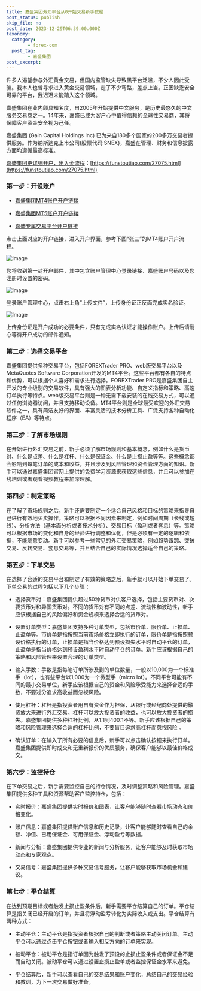 ```yaml
---
title: 嘉盛集团外汇平台从0开始交易新手教程
post_status: publish
skip_file: no
post_date: 2023-12-29T06:39:00.000Z
taxonomy:
  category:
        - forex-com
  post_tag:
        - 嘉盛集团
post_excerpt: 
---
```

许多人渴望参与外汇黄金交易，但国内监管缺失导致黑平台泛滥，不少人因此受骗。我本人也曾寻求进入黄金交易领域，走了不少弯路，差点上当。正因缺乏安全可靠的平台，我迟迟未能踏入这个领域。

嘉盛集团在业内颇具知名度，自2005年开始提供中文服务，是历史最悠久的中文服务交易商之一。14年来，嘉盛已成为客户心中值得信赖的全球性交易商，其将保障客户资金安全视为己任。

嘉盛集团 (Gain Capital Holdings Inc) 已为来自180多个国家的200多万交易者提供服务。作为纳斯达克上市公司(股票代码:SNEX)，嘉盛在管理、财务和信息披露方面均遵循最高标准。

[嘉盛集团更详细开户，出入金流程](https://funstoutiao.com/27075.html)：[https://funstoutiao.com/27075.html](https://funstoutiao.com/27075.html)

### 第一步：开设账户

* [嘉盛集团MT4账户开户链接](https://s.ssgg.net/jsmt4)

* [嘉盛集团MT5账户开户链接](https://s.ssgg.net/jsmt5)

* [嘉盛专属交易平台开户链接](https://s.ssgg.net/js)

点击上面对应的开户链接，进入开户界面，参考下图“张三”的MT4账户开户流程。

![Image](https://prod-files-secure.s3.us-west-2.amazonaws.com/39ed1227-6d7d-4570-be36-9ccd4a2c4241/7a167aea-686b-400d-af59-4e18eb607a40/640.png?X-Amz-Algorithm=AWS4-HMAC-SHA256&X-Amz-Content-Sha256=UNSIGNED-PAYLOAD&X-Amz-Credential=ASIAZI2LB466YPO2QLW4%2F20250813%2Fus-west-2%2Fs3%2Faws4_request&X-Amz-Date=20250813T221313Z&X-Amz-Expires=3600&X-Amz-Security-Token=IQoJb3JpZ2luX2VjEO3%2F%2F%2F%2F%2F%2F%2F%2F%2F%2FwEaCXVzLXdlc3QtMiJGMEQCIErtmeWfTZu%2FZqpP08TloJ%2BiIlwT7LYb7fIj2g4rmbB1AiB%2F%2BoT%2B6rwMuITxqInowe7Yhyx9aMeH3RHZ5rnW82x9Qir%2FAwg2EAAaDDYzNzQyMzE4MzgwNSIMx5WHlkwBGD1LxRwOKtwD0s8wlb6xBg5kD1WiGKWgRUMBVtHSyaWH54NRHj%2B281ElY2nX4oLNrCKe7CO4uFeSLs7t77ia0o88JMvqzo2zmW8kLKk0z6Rv0pXsN4LHoW2oxNl1Yw50BRwAbvzlKUSjmn%2FAwFGsxhTy7d41VB1wg%2BwQJcg5XaYNHhoQDZqRooKnuRNiD3wcoR8JKkVqnyixfMuex%2Fla%2BcjyWRaAZXZ0hJxZae0TujDP7z%2F35hJNtzI1S5Z41v2tJPsJw8Kj3VI0AqzxqXMwCBer45wSBlIfbXlxdWXa9ZniDApFDFN8MggaIufgcUePjnRcDEvJ4%2BxY0GQXdonuDU2ar%2FP56MBXRjvhLDkcfC9jo9RVgxG6Uqs32J1h9bsitoNQzyaXS4DLkuhE68%2B%2Fib9asLgxQTiL0e2D7vvlXFvV4HbXkhZR1m4ePhHKF2cze2hX9N8zsay3B5qIgMxqco7503qyG8wf7GFIgdaa2esAzBpRIepbT2uBTvAKzp3lOBuWjPKD00Jj6l%2FNCzjrfUokaIYGmRy%2BpuUimYQ9BujesmMjDXEKyzDcI5k2BQYCuvwG7s4R1oVcUoDJ6xmP9MLVeHaRpDPDRRu7TWfV7%2ByKjvxSLcBzztqQuBHxAE6dwiSzY6wwiPXzxAY6pgE6R7fVzhPygBbwNv9kd5TrAIEnzzz2nJRPq1sIsr9goU2Ol5AkQEuXSzgbo1R%2FClA82amE%2FPrlMJhej71Fpj2fyOBMuAMVIPK30sF6S8am%2B9KhVlvNmaqj01IQG8QxMZofzSVy%2FH6py3Dt%2FxjS3oQimezu7Yd6F%2FgeCJasfu%2FGnw9trA4%2F%2B0jjpK52x1vE4Xvi0EuytV5Oi0kWNbDCIoOrFowHfaSu&X-Amz-Signature=707886f110c2b7949b7f818246b523e8f77ccc538a72e46730d8a10101607fa5&X-Amz-SignedHeaders=host&x-amz-checksum-mode=ENABLED&x-id=GetObject)

您将收到第一封开户邮件，其中包含账户管理中心登录链接、嘉盛账户号码以及您注册时设置的密码。

![Image](https://prod-files-secure.s3.us-west-2.amazonaws.com/39ed1227-6d7d-4570-be36-9ccd4a2c4241/eaa1c6b3-2877-4284-a0e1-530e222c27fb/image.png?X-Amz-Algorithm=AWS4-HMAC-SHA256&X-Amz-Content-Sha256=UNSIGNED-PAYLOAD&X-Amz-Credential=ASIAZI2LB466YPO2QLW4%2F20250813%2Fus-west-2%2Fs3%2Faws4_request&X-Amz-Date=20250813T221313Z&X-Amz-Expires=3600&X-Amz-Security-Token=IQoJb3JpZ2luX2VjEO3%2F%2F%2F%2F%2F%2F%2F%2F%2F%2FwEaCXVzLXdlc3QtMiJGMEQCIErtmeWfTZu%2FZqpP08TloJ%2BiIlwT7LYb7fIj2g4rmbB1AiB%2F%2BoT%2B6rwMuITxqInowe7Yhyx9aMeH3RHZ5rnW82x9Qir%2FAwg2EAAaDDYzNzQyMzE4MzgwNSIMx5WHlkwBGD1LxRwOKtwD0s8wlb6xBg5kD1WiGKWgRUMBVtHSyaWH54NRHj%2B281ElY2nX4oLNrCKe7CO4uFeSLs7t77ia0o88JMvqzo2zmW8kLKk0z6Rv0pXsN4LHoW2oxNl1Yw50BRwAbvzlKUSjmn%2FAwFGsxhTy7d41VB1wg%2BwQJcg5XaYNHhoQDZqRooKnuRNiD3wcoR8JKkVqnyixfMuex%2Fla%2BcjyWRaAZXZ0hJxZae0TujDP7z%2F35hJNtzI1S5Z41v2tJPsJw8Kj3VI0AqzxqXMwCBer45wSBlIfbXlxdWXa9ZniDApFDFN8MggaIufgcUePjnRcDEvJ4%2BxY0GQXdonuDU2ar%2FP56MBXRjvhLDkcfC9jo9RVgxG6Uqs32J1h9bsitoNQzyaXS4DLkuhE68%2B%2Fib9asLgxQTiL0e2D7vvlXFvV4HbXkhZR1m4ePhHKF2cze2hX9N8zsay3B5qIgMxqco7503qyG8wf7GFIgdaa2esAzBpRIepbT2uBTvAKzp3lOBuWjPKD00Jj6l%2FNCzjrfUokaIYGmRy%2BpuUimYQ9BujesmMjDXEKyzDcI5k2BQYCuvwG7s4R1oVcUoDJ6xmP9MLVeHaRpDPDRRu7TWfV7%2ByKjvxSLcBzztqQuBHxAE6dwiSzY6wwiPXzxAY6pgE6R7fVzhPygBbwNv9kd5TrAIEnzzz2nJRPq1sIsr9goU2Ol5AkQEuXSzgbo1R%2FClA82amE%2FPrlMJhej71Fpj2fyOBMuAMVIPK30sF6S8am%2B9KhVlvNmaqj01IQG8QxMZofzSVy%2FH6py3Dt%2FxjS3oQimezu7Yd6F%2FgeCJasfu%2FGnw9trA4%2F%2B0jjpK52x1vE4Xvi0EuytV5Oi0kWNbDCIoOrFowHfaSu&X-Amz-Signature=75f51419eb3b3c6b8dff4aefe2513fd571c05c202ca972a912e130384c0b1653&X-Amz-SignedHeaders=host&x-amz-checksum-mode=ENABLED&x-id=GetObject)

登录账户管理中心，点击右上角“上传文件”，上传身份证正反面完成实名验证。

![Image](https://prod-files-secure.s3.us-west-2.amazonaws.com/39ed1227-6d7d-4570-be36-9ccd4a2c4241/54090639-09fc-46b4-a135-e0289f707147/image.png?X-Amz-Algorithm=AWS4-HMAC-SHA256&X-Amz-Content-Sha256=UNSIGNED-PAYLOAD&X-Amz-Credential=ASIAZI2LB466YPO2QLW4%2F20250813%2Fus-west-2%2Fs3%2Faws4_request&X-Amz-Date=20250813T221313Z&X-Amz-Expires=3600&X-Amz-Security-Token=IQoJb3JpZ2luX2VjEO3%2F%2F%2F%2F%2F%2F%2F%2F%2F%2FwEaCXVzLXdlc3QtMiJGMEQCIErtmeWfTZu%2FZqpP08TloJ%2BiIlwT7LYb7fIj2g4rmbB1AiB%2F%2BoT%2B6rwMuITxqInowe7Yhyx9aMeH3RHZ5rnW82x9Qir%2FAwg2EAAaDDYzNzQyMzE4MzgwNSIMx5WHlkwBGD1LxRwOKtwD0s8wlb6xBg5kD1WiGKWgRUMBVtHSyaWH54NRHj%2B281ElY2nX4oLNrCKe7CO4uFeSLs7t77ia0o88JMvqzo2zmW8kLKk0z6Rv0pXsN4LHoW2oxNl1Yw50BRwAbvzlKUSjmn%2FAwFGsxhTy7d41VB1wg%2BwQJcg5XaYNHhoQDZqRooKnuRNiD3wcoR8JKkVqnyixfMuex%2Fla%2BcjyWRaAZXZ0hJxZae0TujDP7z%2F35hJNtzI1S5Z41v2tJPsJw8Kj3VI0AqzxqXMwCBer45wSBlIfbXlxdWXa9ZniDApFDFN8MggaIufgcUePjnRcDEvJ4%2BxY0GQXdonuDU2ar%2FP56MBXRjvhLDkcfC9jo9RVgxG6Uqs32J1h9bsitoNQzyaXS4DLkuhE68%2B%2Fib9asLgxQTiL0e2D7vvlXFvV4HbXkhZR1m4ePhHKF2cze2hX9N8zsay3B5qIgMxqco7503qyG8wf7GFIgdaa2esAzBpRIepbT2uBTvAKzp3lOBuWjPKD00Jj6l%2FNCzjrfUokaIYGmRy%2BpuUimYQ9BujesmMjDXEKyzDcI5k2BQYCuvwG7s4R1oVcUoDJ6xmP9MLVeHaRpDPDRRu7TWfV7%2ByKjvxSLcBzztqQuBHxAE6dwiSzY6wwiPXzxAY6pgE6R7fVzhPygBbwNv9kd5TrAIEnzzz2nJRPq1sIsr9goU2Ol5AkQEuXSzgbo1R%2FClA82amE%2FPrlMJhej71Fpj2fyOBMuAMVIPK30sF6S8am%2B9KhVlvNmaqj01IQG8QxMZofzSVy%2FH6py3Dt%2FxjS3oQimezu7Yd6F%2FgeCJasfu%2FGnw9trA4%2F%2B0jjpK52x1vE4Xvi0EuytV5Oi0kWNbDCIoOrFowHfaSu&X-Amz-Signature=d8d9a527917ae541c49d45a47c340c59009c50cc711bc382169e00ec6d121ba1&X-Amz-SignedHeaders=host&x-amz-checksum-mode=ENABLED&x-id=GetObject)

上传身份证是开户成功的必要条件，只有完成实名认证才能操作账户。上传后请耐心等待开户成功的邮件通知。

### 第二步：选择交易平台

嘉盛集团提供多种交易平台，包括FOREXTrader PRO、web版交易平台以及MetaQuotes Software Corporation开发的MT4平台。这些平台都有各自的特点和优势，可以根据个人喜好和需求进行选择。FOREXTrader PRO是嘉盛集团自主开发的专业级别的交易软件，具有强大的图表分析功能、自定义指标和策略、高速订单执行等特点。web版交易平台则是一种无需下载安装的在线交易方式，可以通过任何浏览器访问，并且支持移动设备。MT4平台则是全球最受欢迎的外汇交易软件之一，具有简洁友好的界面、丰富灵活的技术分析工具、广泛支持各种自动化程序（EA）等特点。

### 第三步：了解市场规则

在开始进行外汇交易之前，新手必须了解市场规则和基本概念，例如什么是货币对、什么是点差、什么是杠杆、什么是保证金、什么是止损止盈等等。这些概念都会影响到每笔订单的成本和收益，并且涉及到风险管理和资金管理方面的知识。新手可以通过嘉盛集团官网上提供的免费学习资源来获取这些信息，并且可以参加在线培训或者观看视频教程来加深理解。

### 第四步：制定策略

在了解了市场规则之后，新手还需要制定一个适合自己风格和目标的策略来指导自己进行有效地买卖操作。策略可以根据不同因素来制定，例如时间周期（长线或短线）、分析方法（基本面分析或者技术分析）、交易目标（盈利或者套息）等。策略可以根据市场的变化和自身的经验进行调整和优化，但是必须有一定的逻辑和依据，不能随意变动。新手可以参考一些常见的外汇交易策略，例如趋势跟踪、突破交易、反转交易、套息交易等，并且结合自己的实际情况选择适合自己的策略。

### 第五步：下单交易

在选择了合适的交易平台和制定了有效的策略之后，新手就可以开始下单交易了。下单交易的过程包括以下几个步骤：

* 选择货币对：嘉盛集团提供超过50种货币对供客户选择，包括主要货币对、次要货币对和异国货币对。不同的货币对有不同的点差、流动性和波动性，新手应该根据自己的风险偏好和资金规模来选择合适的货币对。

* 设置订单类型：嘉盛集团支持多种订单类型，包括市价单、限价单、止损单、止盈单等。市价单是指按照当前市场价格立即执行的订单，限价单是指按照预设价格执行的订单，止损单是指当价格达到预设损失水平时自动平仓的订单，止盈单是指当价格达到预设盈利水平时自动平仓的订单。新手应该根据自己的策略和风险管理来设置合理的订单类型。

* 输入手数：手数是指每笔订单所涉及到的单位数量，一般以10,000为一个标准手（lot），也有些平台以1,000为一个微型手（micro lot）。不同平台可能有不同的最小交易单位，新手应该根据自己的资金和风险承受能力来选择合适的手数，不要过分追求高收益而忽视风险。

* 使用杠杆：杠杆是指投资者用自有资金作为担保，从银行或经纪商处提供的融资放大来进行外汇交易。杠杆可以放大投资者的收益，也可以放大投资者的损失。嘉盛集团提供多种杠杆比例，从1:1到400:1不等。新手应该根据自己的策略和风险管理来选择合适的杠杆比例，不要盲目追求高杠杆而忽视风险 。

* 确认订单：在输入了所有必要的信息后，新手可以点击确认按钮来执行订单。嘉盛集团提供即时成交和无重新报价的优质服务，确保客户能够以最佳价格成交。

### 第六步：监控持仓

在下单交易之后，新手需要监控自己的持仓情况，及时调整策略和风险管理。嘉盛集团提供多种工具和资源帮助客户监控持仓，包括：

* 实时报价：嘉盛集团提供实时报价和图表，让客户能够随时查看市场动态和价格变化。

* 账户信息：嘉盛集团提供账户信息和历史记录，让客户能够随时查看自己的余额、净值、已用保证金、可用保证金、浮动盈亏等数据。

* 新闻与分析：嘉盛集团提供专业的新闻与分析服务，让客户能够及时获取市场动态和专家观点。

* 交易信号：嘉盛集团提供多种交易信号服务，让客户能够获取市场机会和建议。

### 第七步：平仓结算

在达到预期目标或者触发止损止盈条件后，新手需要平仓结算自己的订单。平仓结算是指关闭已经开启的订单，并且将浮动盈亏转化为实际收入或支出。平仓结算有两种方式：

* 主动平仓：主动平仓是指投资者根据自己的判断或者策略主动关闭订单。主动平仓可以通过点击平仓按钮或者输入相反方向的订单来实现。

* 被动平仓：被动平仓是指订单因为触发了预设的止损止盈条件或者保证金不足而自动关闭。被动平仓可以通过设置止损止盈单或者监控保证金水平来避免。

* 平仓结算后，新手可以查看自己的交易结果和账户变化，总结自己的交易经验和教训，为下一次交易做好准备。